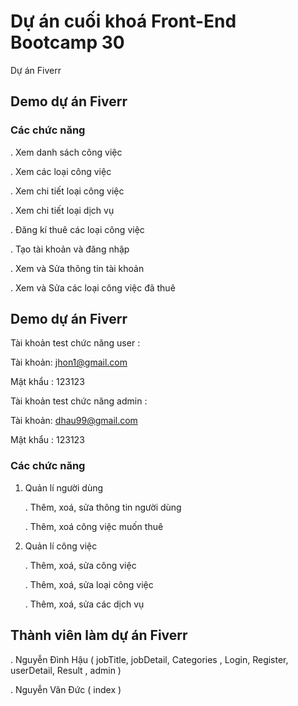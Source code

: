 # Dự án cuối khoá Front-End Bootcamp 30

Dự án Fiverr

## Demo dự án Fiverr

### Các chức năng

. Xem danh sách công việc

. Xem các loại công việc

. Xem chi tiết loại công việc

. Xem chi tiết loại dịch vụ

. Đăng kí thuê các loại công việc

. Tạo tài khoản và đăng nhập

. Xem và Sửa thông tin tài khoản

. Xem và Sửa các loại công việc đã thuê

## Demo dự án Fiverr

Tài khoản test chức năng user :

Tài khoản: jhon1@gmail.com

Mật khẩu : 123123

Tài khoản test chức năng admin :

Tài khoản: dhau99@gmail.com

Mật khẩu : 123123

### Các chức năng

1.  Quản lí người dùng

    . Thêm, xoá, sửa thông tin người dùng

    . Thêm, xoá công việc muốn thuê

2.  Quản lí công việc

    . Thêm, xoá, sửa công việc

    . Thêm, xoá, sửa loại công việc

    . Thêm, xoá, sửa các dịch vụ

## Thành viên làm dự án Fiverr

. Nguyễn Đình Hậu ( jobTitle, jobDetail, Categories , Login, Register, userDetail, Result , admin )

. Nguyễn Văn Đức ( index )

